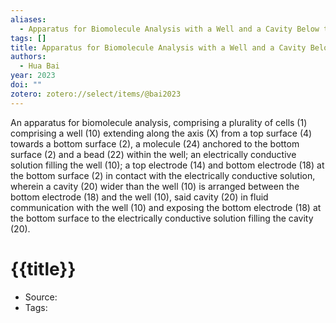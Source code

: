 ```yaml
---
aliases:
  - Apparatus for Biomolecule Analysis with a Well and a Cavity Below the Well
tags: []
title: Apparatus for Biomolecule Analysis with a Well and a Cavity Below the Well
authors:
  - Hua Bai
year: 2023
doi: ""
zotero: zotero://select/items/@bai2023
---
```

<!-- START_ABSTRACT -->
An apparatus for biomolecule analysis, comprising a plurality of cells (1) comprising a well (10) extending along the axis (X) from a top surface (4) towards a bottom surface (2), a molecule (24) anchored to the bottom surface (2) and a bead (22) within the well; an electrically conductive solution filling the well (10); a top electrode (14) and bottom electrode (18) at the bottom surface (2) in contact with the electrically conductive solution, wherein a cavity (20) wider than the well (10) is arranged between the bottom electrode (18) and the well (10), said cavity (20) in fluid communication with the well (10) and exposing the bottom electrode (18) at the bottom surface to the electrically conductive solution filling the cavity (20).
<!-- END_ABSTRACT -->

<!-- START_TEMPLATE -->
# {{title}}

- Source:
- Tags: 
<!-- END_TEMPLATE -->